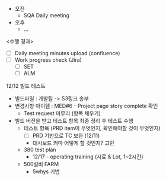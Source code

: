 - 오전
	- SQA Daily meeting
- 오후
	- ...

<수행 경과>
- [ ] Daily meeting minutes upload (confluence)
- [ ] Work progress check (Jira)
	- [ ] SET
	- [ ] ALM

12/12 빌드 테스트
- 빌드파일 : 개발팀 -> S3링크 송부
- 변경사항 아이템 : MED#6 - Project page story complete 확인
	- Test request 마무리 (항목 채우기)
- 빌드 버전을 받고 테스트 항목 최종 정리 후 테스트 수행
	- 테스트 항목 (PRD item이 무엇인지, 확인해야할 것이 무엇인지)
		- [ ] PRD 기반으로 TC 보완 (12/11)
		- 대시보드 커마 어떻게 할 것인지? 고민
	- 380 test plan
		- 12/17 - operating training (시료 & Lot, 1~2시간)
	- 500설비 FARM
		- 5whys 기법